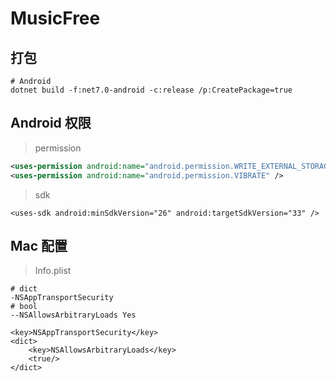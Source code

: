 # MusicFree

## 打包

```shell
# Android
dotnet build -f:net7.0-android -c:release /p:CreatePackage=true
```

## Android 权限

> permission

```xml
<uses-permission android:name="android.permission.WRITE_EXTERNAL_STORAGE" />
<uses-permission android:name="android.permission.VIBRATE" />
```

> sdk

```
<uses-sdk android:minSdkVersion="26" android:targetSdkVersion="33" />
```

## Mac 配置
> Info.plist

```
# dict
-NSAppTransportSecurity
# bool
--NSAllowsArbitraryLoads Yes
```

```
<key>NSAppTransportSecurity</key>
<dict>
	<key>NSAllowsArbitraryLoads</key>
	<true/>
</dict>
```
